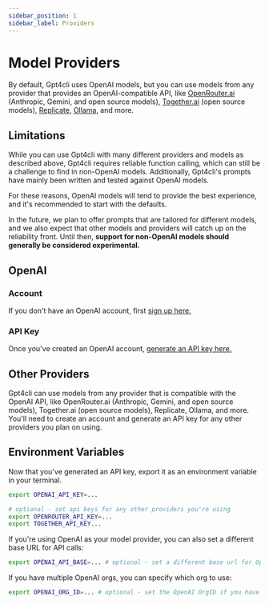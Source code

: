 ```yaml
---
sidebar_position: 1
sidebar_label: Providers
---
```


# Model Providers

By default, Gpt4cli uses OpenAI models, but you can use models from any provider that provides an OpenAI-compatible API, like [OpenRouter.ai](https://openrouter.ai/) (Anthropic, Gemini, and open source models), [Together.ai](https://together.ai) (open source models), [Replicate](https://replicate.com/), [Ollama](https://ollama.com/), and more.

## Limitations

While you can use Gpt4cli with many different providers and models as described above, Gpt4cli requires reliable function calling, which can still be a challenge to find in non-OpenAI models. Additionally, Gpt4cli's prompts have mainly been written and tested against OpenAI models.  

For these reasons, OpenAI models will tend to provide the best experience, and it's recommended to start with the defaults.

In the future, we plan to offer prompts that are tailored for different models, and we also expect that other models and providers will catch up on the reliability front. Until then, **support for non-OpenAI models should generally be considered experimental.**

## OpenAI

### Account

If you don't have an OpenAI account, first [sign up here.](https://platform.openai.com/signup)

### API Key

Once you've created an OpenAI account, [generate an API key here.](https://platform.openai.com/account/api-keys)

## Other Providers

Gpt4cli can use models from any provider that is compatible with the OpenAI API, like OpenRouter.ai (Anthropic, Gemini, and open source models), Together.ai (open source models), Replicate, Ollama, and more. You'll need to create an account and generate an API key for any other providers you plan on using.

## Environment Variables

Now that you've generated an API key, export it as an environment variable in your terminal.

```bash
export OPENAI_API_KEY=...

# optional - set api keys for any other providers you're using
export OPENROUTER_API_KEY=...
export TOGETHER_API_KEY...
```

If you're using OpenAI as your model provider, you can also set a different base URL for API calls:

```bash
export OPENAI_API_BASE=... # optional - set a different base url for OpenAI calls e.g. https://<your-proxy>/v1
```

If you have multiple OpenAI orgs, you can specify which org to use:

```bash
export OPENAI_ORG_ID=... # optional - set the OpenAI OrgID if you have multiple orgs
```